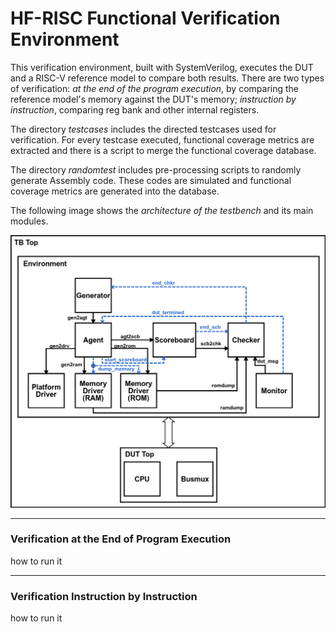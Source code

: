 
# HF-RISC Functional Verification Environment

This verification environment, built with SystemVerilog, executes the DUT and a RISC-V reference model to compare both results.
There are two types of verification: *at the end of the program execution*, by comparing the reference model's memory 
against the DUT's memory; *instruction by instruction*, comparing reg bank and other internal registers.

The directory *testcases* includes the directed testcases used for verification. For every testcase executed, functional coverage 
metrics are extracted and there is a script to merge the functional coverage database.

The directory *randomtest* includes pre-processing scripts to randomly generate Assembly code. These codes are simulated and 
functional coverage metrics are generated into the database. 

The following image shows the *architecture of the testbench* and its main modules.

![tb](tb.png)

---
### Verification at the End of Program Execution

how to run it

---
### Verification Instruction by Instruction

how to run it

